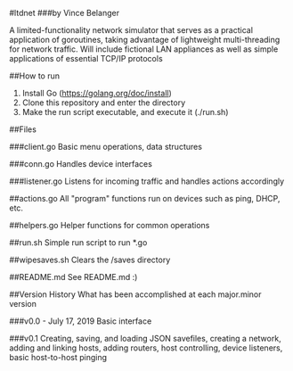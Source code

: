 #ltdnet
###by Vince Belanger

A limited-functionality network simulator that serves as a practical application of goroutines, taking advantage of lightweight multi-threading for network traffic.
Will include fictional LAN appliances as well as simple applications of essential TCP/IP protocols

##How to run
1. Install Go (https://golang.org/doc/install)
2. Clone this repository and enter the directory
3. Make the run script executable, and execute it (./run.sh)

##Files

###client.go
Basic menu operations, data structures

###conn.go
Handles device interfaces

###listener.go
Listens for incoming traffic and handles actions accordingly

##actions.go
All "program" functions run on devices such as ping, DHCP, etc.

##helpers.go
Helper functions for common operations

##run.sh
Simple run script to run *.go

##wipesaves.sh
Clears the /saves directory

##README.md
See README.md :)

##Version History
What has been accomplished at each major.minor version

###v0.0 - July 17, 2019
Basic interface

###v0.1
Creating, saving, and loading JSON savefiles, creating a network, adding and linking hosts, adding routers, host controlling, device listeners, basic host-to-host pinging
